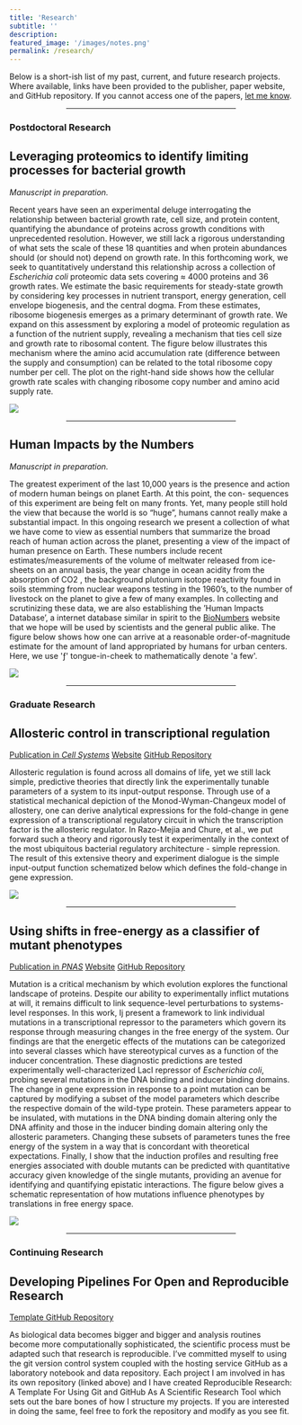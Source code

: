 ```yaml
---
title: 'Research'
subtitle: ''
description: 
featured_image: '/images/notes.png'
permalink: /research/
---
```

Below is a short-ish list of my past, current, and future research projects. Where
available, links have been provided to the publisher, paper website, and GitHub
repository. If you cannot access one of the papers, [let me know](http://mailto:gchure@caltech.edu). 


<hr style="margin-left: auto; margin-right: auto; width: 60%; color: #f2f2f2">


### Postdoctoral Research
## Leveraging proteomics to identify limiting processes for bacterial growth
*Manuscript in preparation.*

Recent years have seen an experimental deluge interrogating the relationship
between bacterial growth rate, cell size, and protein content, quantifying
the abundance of proteins across growth conditions with unprecedented
resolution. However, we still lack a rigorous understanding of what sets the
scale of these 18 quantities and when protein abundances should (or should
not) depend on growth rate. In this forthcoming work, we seek to quantitatively understand this relationship across a collection of *Escherichia coli* proteomic data sets covering ≈ 4000 proteins and 36 growth rates. We estimate the basic
requirements for steady-state growth by considering key processes in
nutrient transport, energy generation, cell envelope biogenesis, and the
central dogma. From these estimates, ribosome biogenesis emerges as a
primary determinant of growth rate. We expand on this assessment by
exploring a model of proteomic regulation as a function of the nutrient
supply, revealing a mechanism that ties cell size and growth rate to
ribosomal content. The figure below illustrates this mechanism where the amino 
acid accumulation rate (difference between the supply and consumption) can 
be related to the total ribosome copy number per cell. The plot on the right-hand 
side shows how the cellular growth rate scales with changing ribosome copy number and 
amino acid supply rate.

<img class='thumb' src="{{site.baseurl}}/images/growth_limit_model.png"> 


<hr style="margin-left: auto; margin-right: auto; width: 60%; color: #f2f2f2">

## Human Impacts by the Numbers
*Manuscript in preparation.*

The greatest experiment of the last 10,000 years is the presence and action
of modern human beings on planet Earth. At this point, the con- sequences of
this experiment are being felt on many fronts. Yet, many people still hold
the view that because the world is so “huge”, humans cannot really make a
substantial impact. In this ongoing research we present a collection
of what we have come to view as essential numbers that summarize the broad
reach of human action across the planet, presenting a view of the impact of
human presence on Earth. These numbers include recent estimates/measurements
of the volume of meltwater released from ice-sheets on an annual basis, the
year change in ocean acidity from the absorption of CO2 , the background
plutonium isotope reactivity found in soils stemming from nuclear weapons
testing in the 1960’s, to the number of livestock on the planet to give a few
of many examples. In collecting and scrutinizing these data, we are also
establishing the ’Human Impacts Database’, a internet database similar in
spirit to the [BioNumbers](https://bionumbers.hms.harvard.edu) website that we hope will be used by scientists
and the general public alike. The figure below shows how one can arrive at a 
reasonable order-of-magnitude estimate for the amount of land appropriated by 
humans for urban centers. Here, we use 'ƒ' tongue-in-cheek to mathematically 
denote 'a few'.

<img class='thumb' src="{{site.baseurl}}/images/urban_rural_estimate.png"> 

<hr style="margin-left: auto; margin-right: auto; width: 60%; color: #f2f2f2">

### Graduate Research
## Allosteric control in transcriptional regulation
<a class='button' href='https://www.sciencedirect.com/science/article/pii/S2405471218300577'>Publication in <i>Cell Systems</i></a> <a class='button' href='https://www.rpgroup.caltech.edu/mwc_induction'>Website</a> <a class='button' href='https://www.github.com/rpgroup-pboc/mwc_induction'>GitHub Repository</a><br/>

Allosteric regulation is found across all domains of life, yet we still lack
simple, predictive theories that directly link the experimentally tunable
parameters of a system to its input-output response. Through use of a
statistical mechanical depiction of the Monod-Wyman-Changeux model of
allostery, one can derive analytical expressions for the fold-change in gene
expression of a transcriptional regulatory circuit in which the transcription
factor is the allosteric regulator. In Razo-Mejia and Chure, et al., we put
forward such a theory and rigorously test it experimentally in the context of
the most ubiquitous bacterial regulatory architecture - simple repression. The
result of this extensive theory and experiment dialogue is the simple
input-output function schematized below which defines the fold-change in gene
expression.

<img class='thumb' src="{{site.baseurl}}/images/schematized_foldchange.png">


<hr style="margin-left: auto; margin-right: auto; width: 60%; color: #f2f2f2">

## Using shifts in free-energy as a classifier of mutant phenotypes
<a class='button' href='https://www.pnas.org/content/116/37/18275.short'>Publication in <i>PNAS</i></a> <a class='button' href='https://www.rpgroup.caltech.edu/mwc_mutants'>Website</a> <a class='button' href='https://github.com/rpgroup-pboc/mwc_mutants'>GitHub Repository</a><br/>

Mutation is a critical mechanism by which evolution explores the functional
landscape of proteins. Despite our ability to experimentally inflict
mutations at will, it remains difficult to link sequence-level perturbations
to systems-level responses. In this work, Ij present a framework to link
individual mutations in a transcriptional repressor to the parameters which
govern its response through measuring changes in the free energy of the
system. Our findings are that the energetic effects of the mutations can be
categorized into several classes which have stereotypical curves as a
function of the inducer concentration. These diagnostic predictions are
tested experimentally well-characterized LacI repressor of *Escherichia
coli*, probing several mutations in the DNA binding and inducer binding
domains. The change in gene expression in response to a point mutation can be
captured by modifying a subset of the model parameters which describe the
respective domain of the wild-type protein. These parameters appear to be
insulated, with mutations in the DNA binding domain altering only the DNA
affinity and those in the inducer binding domain altering only the allosteric
parameters. Changing these subsets of parameters tunes the free energy of the
system in a way that is concordant with theoretical expectations. Finally, I
show that the induction profiles and resulting free energies associated with
double mutants can be predicted with quantitative accuracy given knowledge of
the single mutants, providing an avenue for identifying and quantifying
epistatic interactions. The figure below gives a schematic representation 
of how mutations influence phenotypes by translations in free energy space.


<img class='thumb' src="{{site.baseurl}}/images/muts.png">

<br/>

<hr style="margin-left: auto; margin-right: auto; width: 60%; color: #f2f2f2">

### Continuing Research
## Developing Pipelines For Open and Reproducible Research
<a class='button' href='https://www.gchure.github.io/reproducible_research'>Template GitHub Repository</a><br/>

As biological data becomes bigger and bigger and analysis routines become
more computationally sophisticated, the scientific process must be adapted
such that research is reproducible. I’ve committed myself to using the git
version control system coupled with the hosting service GitHub as a
laboratory notebook and data repository. Each project I am involved in has
its own repository (linked above) and I have created Reproducible Research: A
Template For Using Git and GitHub As A Scientific Research Tool which sets
out the bare bones of how I structure my projects. If you are interested in
doing the same, feel free to fork the repository and modify as you see fit.

